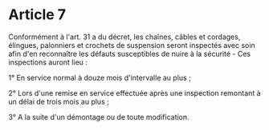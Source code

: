 # Article 7

Conformément à l'art. 31 a du décret, les chaînes, câbles et cordages, élingues, palonniers et crochets de suspension seront inspectés avec soin afin d'en reconnaître les défauts susceptibles de nuire à la sécurité - Ces inspections auront lieu :

1° En service normal à douze mois d'intervalle au plus ;

2° Lors d'une remise en service effectuée après une inspection remontant à un délai de trois mois au plus ;

3° A la suite d'un démontage ou de toute modification.
